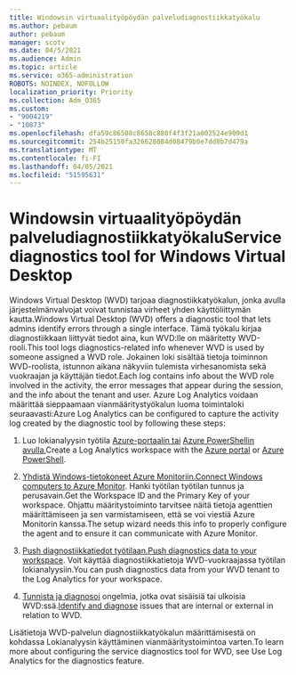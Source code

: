 ```yaml
---
title: Windowsin virtuaalityöpöydän palveludiagnostiikkatyökalu
ms.author: pebaum
author: pebaum
manager: scotv
ms.date: 04/5/2021
ms.audience: Admin
ms.topic: article
ms.service: o365-administration
ROBOTS: NOINDEX, NOFOLLOW
localization_priority: Priority
ms.collection: Adm_O365
ms.custom:
- "9004219"
- "10873"
ms.openlocfilehash: dfa59c86508c8658c880f4f3f21a002524e909d1
ms.sourcegitcommit: 254b25150fa326628084d08479b0e7dd8b7d479a
ms.translationtype: MT
ms.contentlocale: fi-FI
ms.lasthandoff: 04/05/2021
ms.locfileid: "51595631"
---
```

# <a name="service-diagnostics-tool-for-windows-virtual-desktop"></a><span data-ttu-id="7392b-102">Windowsin virtuaalityöpöydän palveludiagnostiikkatyökalu</span><span class="sxs-lookup"><span data-stu-id="7392b-102">Service diagnostics tool for Windows Virtual Desktop</span></span>

<span data-ttu-id="7392b-103">Windows Virtual Desktop (WVD) tarjoaa diagnostiikkatyökalun, jonka avulla järjestelmänvalvojat voivat tunnistaa virheet yhden käyttöliittymän kautta.</span><span class="sxs-lookup"><span data-stu-id="7392b-103">Windows Virtual Desktop (WVD) offers a diagnostic tool that lets admins identify errors through a single interface.</span></span> <span data-ttu-id="7392b-104">Tämä työkalu kirjaa diagnostiikkaan liittyvät tiedot aina, kun WVD:lle on määritetty WVD-rooli.</span><span class="sxs-lookup"><span data-stu-id="7392b-104">This tool logs diagnostics-related info whenever WVD is used by someone assigned a WVD role.</span></span> <span data-ttu-id="7392b-105">Jokainen loki sisältää tietoja toiminnon WVD-roolista, istunnon aikana näkyviin tulemista virhesanomista sekä vuokraajan ja käyttäjän tiedot.</span><span class="sxs-lookup"><span data-stu-id="7392b-105">Each log contains info about the WVD role involved in the activity, the error messages that appear during the session, and the info about the tenant and user.</span></span> <span data-ttu-id="7392b-106">Azure Log Analytics voidaan määrittää sieppaamaan vianmääritystyökalun luoma toimintaloki seuraavasti:</span><span class="sxs-lookup"><span data-stu-id="7392b-106">Azure Log Analytics can be configured to capture the activity log created by the diagnostic tool by following these steps:</span></span>

1. <span data-ttu-id="7392b-107">Luo lokianalyysin työtila [Azure-portaalin tai](https://go.microsoft.com/fwlink/?linkid=2129500) [Azure PowerShellin avulla.](https://go.microsoft.com/fwlink/?linkid=2129501)</span><span class="sxs-lookup"><span data-stu-id="7392b-107">Create a Log Analytics workspace with the [Azure portal](https://go.microsoft.com/fwlink/?linkid=2129500) or [Azure PowerShell](https://go.microsoft.com/fwlink/?linkid=2129501).</span></span>

1. <span data-ttu-id="7392b-108">[Yhdistä Windows-tietokoneet Azure Monitoriin.](https://go.microsoft.com/fwlink/?linkid=2129913)</span><span class="sxs-lookup"><span data-stu-id="7392b-108">[Connect Windows computers to Azure Monitor](https://go.microsoft.com/fwlink/?linkid=2129913).</span></span> <span data-ttu-id="7392b-109">Hanki työtilan työtilan tunnus ja perusavain.</span><span class="sxs-lookup"><span data-stu-id="7392b-109">Get the Workspace ID and the Primary Key of your workspace.</span></span> <span data-ttu-id="7392b-110">Ohjattu määritystoiminto tarvitsee näitä tietoja agenttien määrittämiseen ja sen varmistamiseen, että se voi viestiä Azure Monitorin kanssa.</span><span class="sxs-lookup"><span data-stu-id="7392b-110">The setup wizard needs this info to properly configure the agent and to ensure it can communicate with Azure Monitor.</span></span>

1. <span data-ttu-id="7392b-111">[Push diagnostiikkatiedot työtilaan.](https://go.microsoft.com/fwlink/?linkid=2128284)</span><span class="sxs-lookup"><span data-stu-id="7392b-111">[Push diagnostics data to your workspace](https://go.microsoft.com/fwlink/?linkid=2128284).</span></span> <span data-ttu-id="7392b-112">Voit käyttää diagnostiikkatietoja WVD-vuokraajassa työtilan lokianalyysiin.</span><span class="sxs-lookup"><span data-stu-id="7392b-112">You can push diagnostics data from your WVD tenant to the Log Analytics for your workspace.</span></span>

1. <span data-ttu-id="7392b-113">[Tunnista ja diagnosoi](https://docs.microsoft.com/azure/virtual-desktop/diagnostics-role-service#diagnose-issues-with-powershell) ongelmia, jotka ovat sisäisiä tai ulkoisia WVD:ssä.</span><span class="sxs-lookup"><span data-stu-id="7392b-113">[Identify and diagnose](https://docs.microsoft.com/azure/virtual-desktop/diagnostics-role-service#diagnose-issues-with-powershell) issues that are internal or external in relation to WVD.</span></span>

<span data-ttu-id="7392b-114">Lisätietoja WVD-palvelun diagnostiikkatyökalun määrittämisestä on kohdassa Lokianalyysin käyttäminen vianmääritystoimintoa varten.</span><span class="sxs-lookup"><span data-stu-id="7392b-114">To learn more about configuring the service diagnostics tool for WVD, see Use Log Analytics for the diagnostics feature.</span></span>